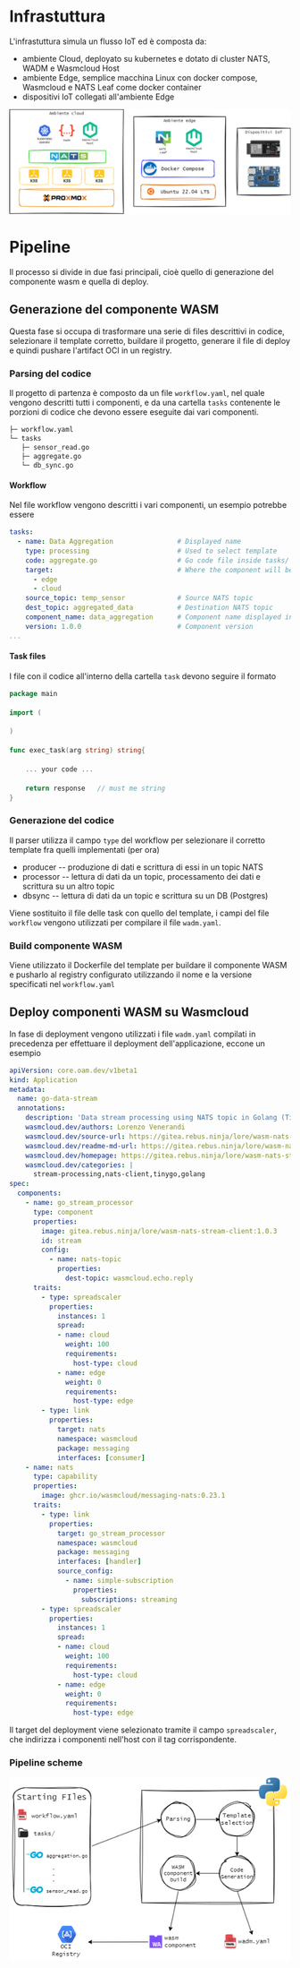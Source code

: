 # Infrastuttura

L'infrastuttura simula un flusso IoT ed è composta da:
- ambiente Cloud, deployato su kubernetes e dotato di cluster NATS, WADM e Wasmcloud Host 
- ambiente Edge, semplice macchina Linux con docker compose, Wasmcloud e NATS Leaf come docker container
- dispositivi IoT collegati all'ambiente Edge

![infra](/project/img/infra.png)

# Pipeline

Il processo si divide in due fasi principali, cioè quello di generazione del componente wasm e quella di deploy.

## Generazione del componente WASM

Questa fase si occupa di trasformare una serie di files descrittivi in codice, selezionare il template corretto, buildare il progetto, generare il file di deploy e quindi pushare l'artifact OCI in un registry.

### Parsing del codice

Il progetto di partenza è composto da un file `workflow.yaml`, nel quale vengono descritti tutti i componenti, e da una cartella `tasks` contenente le porzioni di codice che devono essere eseguite dai vari componenti.

```
├─ workflow.yaml
└─ tasks
   ├─ sensor_read.go
   ├─ aggregate.go
   └─ db_sync.go
```

#### Workflow
Nel file workflow vengono descritti i vari componenti, un esempio potrebbe essere

```yaml
tasks:
  - name: Data Aggregation                # Displayed name
    type: processing                      # Used to select template
    code: aggregate.go                    # Go code file inside tasks/ dir
    target:                               # Where the component will be deployed
      - edge
      - cloud
    source_topic: temp_sensor             # Source NATS topic
    dest_topic: aggregated_data           # Destination NATS topic
    component_name: data_aggregation      # Component name displayed in the OCI artifact
    version: 1.0.0                        # Component version
...
```
#### Task files

I file con il codice all'interno della cartella `task` devono seguire il formato

```go
package main

import (

)

func exec_task(arg string) string{

	... your code ...

	return response   // must me string
}
```

### Generazione del codice

Il parser utilizza il campo `type` del workflow per selezionare il corretto template fra quelli implementati (per ora)
- producer -- produzione di dati e scrittura di essi in un topic NATS
- processor -- lettura di dati da un topic, processamento dei dati e scrittura su un altro topic
- dbsync -- lettura di dati da un topic e scrittura su un DB (Postgres)

Viene sostituito il file delle task con quello del template, i campi del file `workflow` vengono utilizzati per compilare il file `wadm.yaml`.

### Build componente WASM

Viene utilizzato il Dockerfile del template per buildare il componente WASM e pusharlo al registry configurato utilizzando il nome e la versione specificati nel `workflow.yaml`


## Deploy componenti WASM su Wasmcloud

In fase di deployment vengono utilizzati i file `wadm.yaml` compilati in precedenza per effettuare il deployment dell'applicazione, eccone un esempio

```yaml
apiVersion: core.oam.dev/v1beta1
kind: Application
metadata:
  name: go-data-stream
  annotations:
    description: 'Data stream processing using NATS topic in Golang (TinyGo), using the WebAssembly Component Model and WebAssembly Interfaces Types (WIT)'
    wasmcloud.dev/authors: Lorenzo Venerandi
    wasmcloud.dev/source-url: https://gitea.rebus.ninja/lore/wasm-nats-stream-client.git/wadm.yaml
    wasmcloud.dev/readme-md-url: https://gitea.rebus.ninja/lore/wasm-nats-stream-client.git/README.md
    wasmcloud.dev/homepage: https://gitea.rebus.ninja/lore/wasm-nats-stream-client.git
    wasmcloud.dev/categories: |
      stream-processing,nats-client,tinygo,golang
spec:
  components:
    - name: go_stream_processor
      type: component
      properties:
        image: gitea.rebus.ninja/lore/wasm-nats-stream-client:1.0.3
        id: stream
        config: 
          - name: nats-topic
            properties: 
              dest-topic: wasmcloud.echo.reply
      traits:
        - type: spreadscaler
          properties:
            instances: 1
            spread:
            - name: cloud
              weight: 100
              requirements:
                host-type: cloud
            - name: edge
              weight: 0
              requirements:
                host-type: edge
        - type: link
          properties:
            target: nats
            namespace: wasmcloud
            package: messaging
            interfaces: [consumer]
    - name: nats
      type: capability
      properties:
        image: ghcr.io/wasmcloud/messaging-nats:0.23.1
      traits:
        - type: link
          properties:
            target: go_stream_processor
            namespace: wasmcloud
            package: messaging
            interfaces: [handler]
            source_config:
              - name: simple-subscription
                properties:
                  subscriptions: streaming
        - type: spreadscaler
          properties:
            instances: 1
            spread:
            - name: cloud
              weight: 100
              requirements:
                host-type: cloud
            - name: edge
              weight: 0
              requirements:
                host-type: edge
```
Il target del deployment viene selezionato tramite il campo `spreadscaler`, che indirizza i componenti nell'host con il tag corrispondente.

### Pipeline scheme
![pipeline](project/img/pipeline.png)